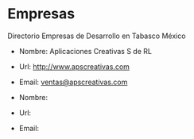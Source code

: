 # Empresas
Directorio Empresas de Desarrollo en Tabasco México

- Nombre: Aplicaciones Creativas S de RL
- Url: http://www.apscreativas.com
- Email: ventas@apscreativas.com 

- Nombre:
- Url:
- Email: 

